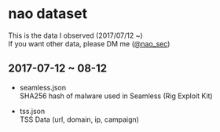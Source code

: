 # nao dataset
This is the data I observed (2017/07/12 ~)  
If you want other data, please DM me ([@nao_sec](https://twitter.com/nao_sec))

## 2017-07-12 ~ 08-12

- seamless.json  
SHA256 hash of malware used in Seamless (Rig Exploit Kit)

- tss.json  
TSS Data (url, domain, ip, campaign)
